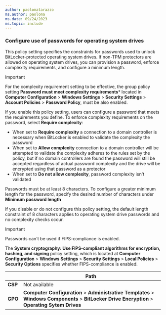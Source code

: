 ```yaml
---
author: paolomatarazzo
ms.author: paoloma
ms.date: 09/24/2023
ms.topic: include
---
```


### Configure use of passwords for operating system drives

This policy setting specifies the constraints for passwords used to unlock BitLocker-protected operating system drives. If non-TPM protectors are allowed on operating system drives, you can provision a password, enforce complexity requirements, and configure a minimum length.

> [!IMPORTANT]
> For the complexity requirement setting to be effective, the group policy setting **Password must meet complexity requirements*** located in **Computer Configuration** > **Windows Settings** > **Security Settings** > **Account Policies** > **Password Policy**, must be also enabled.

If you enable this policy setting, users can configure a password that meets the requirements you define. To enforce complexity requirements on the password, select **Require complexity**:

- When set to **Require complexity** a connection to a domain controller is necessary when BitLocker is enabled to validate the complexity the password
- When set to **Allow complexity** connection to a domain controller will be attempted to validate the complexity adheres to the rules set by the policy, but if no domain controllers are found the password will still be accepted regardless of actual password complexity and the drive will be encrypted using that password as a protector
- When set to **Do not allow complexity**, password complexity isn't validated

Passwords must be at least 8 characters. To configure a greater minimum length for the password, specify the desired number of characters under **Minimum password length**

If you disable or do not configure this policy setting, the default length constraint of 8 characters applies to operating system drive passwords and no complexity checks occur.

> [!IMPORTANT]
> Passwords can't be used if FIPS-compliance is enabled.
>
> The **System cryptography: Use FIPS-compliant algorithms for encryption, hashing, and signing** policy setting, which is located at **Computer Configuration** > **Windows Settings** > **Security Settings** > **Local Policies** > **Security Options** specifies whether FIPS-compliance is enabled.

|  | Path |
|--|--|
| **CSP** | Not available |
| **GPO** | **Computer Configuration** > **Administrative Templates** > **Windows Components** > **BitLocker Drive Encryption** > **Operating Sytem Drives** |
